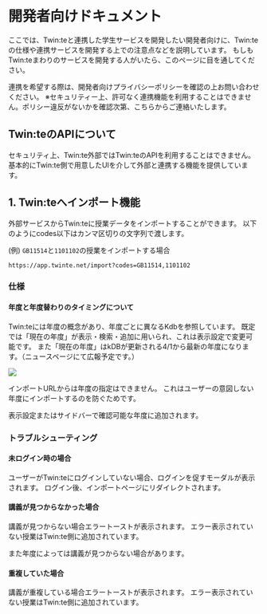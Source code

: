 # 開発者向けドキュメント

ここでは、Twin:teと連携した学生サービスを開発したい開発者向けに、Twin:teの仕様や連携サービスを開発する上での注意点などを説明しています。
もしもTwin:teまわりのサービスを開発する人がいたら、このページに目を通してください。

連携を希望する際は、開発者向けプライバシーポリシーを確認の上お問い合わせください。
※セキュリティー上、許可なく連携機能を利用することはできません。ポリシー違反がないかを確認次第、こちらからご連絡いたします。

## Twin:teのAPIについて

セキュリティ上、Twin:te外部ではTwin:teのAPIを利用することはできません。
基本的にTwin:te側で用意したUIを介して外部と連携する機能を提供しています。

## 1. Twin:teへインポート機能

外部サービスからTwin:teに授業データをインポートすることができます。
以下のようにcodes以下はカンマ区切りの文字列で渡します。

(例) `GB11514`と`1101102`の授業をインポートする場合

`https://app.twinte.net/import?codes=GB11514,1101102`

### 仕様

#### 年度と年度替わりのタイミングについて

Twin:teには年度の概念があり、年度ごとに異なるKdbを参照しています。
既定では「現在の年度」が表示・検索・追加に用いられ、これは表示設定で変更可能です。
また「現在の年度」はkDBが更新される4/1から最新の年度になります。（ニュースページにて広報予定です。）

![](https://user-images.githubusercontent.com/37821819/172515599-1e2ad2e7-7ec6-41c0-97b2-fb2124859444.png)

インポートURLからは年度の指定はできません。
これはユーザーの意図しない年度にインポートするのを防ぐためです。

表示設定またはサイドバーで確認可能な年度に追加されます。

### トラブルシューティング

#### 未ログイン時の場合

ユーザーがTwin:teにログインしていない場合、ログインを促すモーダルが表示されます。
ログイン後、インポートページにリダイレクトされます。

#### 講義が見つからなかった場合

講義が見つからない場合エラートーストが表示されます。
エラー表示されていない授業はTwin:te側に追加されています。

また年度によっては講義が見つからない場合があります。

#### 重複していた場合

講義が重複している場合エラートーストが表示されます。
エラー表示されていない授業はTwin:te側に追加されています。
